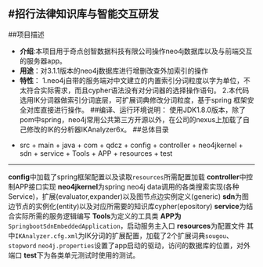 #招行法律知识库与智能交互研发
-------------------
##项目描述
   - **介绍**:本项目用于奇点创智数据科技有限公司操作neo4j数据库以及与前端交互的服务器app。
   - **用途**：对3.1.1版本的neo4j数据库进行增删改查外加索引的操作
   - **特性**：
   	1.neo4j自带的服务端对中文建立的内置索引分词粒度以字为单位，不太符合实际需求，而且cypher语法没有对分词器的选择操作语句。
    2.本代码选用IK分词器做索引分词底层，可扩展词典修改分词粒度，基于spring 框架安全对库直接进行操作。
##编译、运行环境说明：
	使用JDK1.8.0版本，除了pom中spring，neo4j常用公共第三方开源以外，在公司的nexus上加载了自己修改的IK的分析器IKAnalyzer6x。
##总体目录
+ src
		+ main
			+ java
				+ com
					+ qdcz
						+ config
						+ controller
						+ neo4jkernel
						+ sdn
						+ service
						+ Tools
					+ APP
			+ resources
		+ test
-------------------
**config**中加载了spring框架配置以及读取`resources`所需配置加载
**controller**中控制APP接口实现
**neo4jkernel**为spring neo4j data调用的各类搜索实现(各种Service)，扩展(evaluator,expander)以及图节点边实例定义(generic)
**sdn**为图边节点的实例化(entity)以及对应所需要的知识库cypher(epository)
**service**为结合实际所需的服务逻辑编写
**Tools**为定义的工具类
**APP为**  `SpringbootSdnEmbeddedApplication`，启动服务主入口
**resources**为配置文件
	其中`IKAnalyzer.cfg.xml`为IK分词的扩展配置，加载了2个扩展词典`sougou`、 `stopword`
	`neo4j.properties`设置了app启动的驱动，访问的数据库的位置，对外端口
**test**下为各类单元测试时使用的测试。



